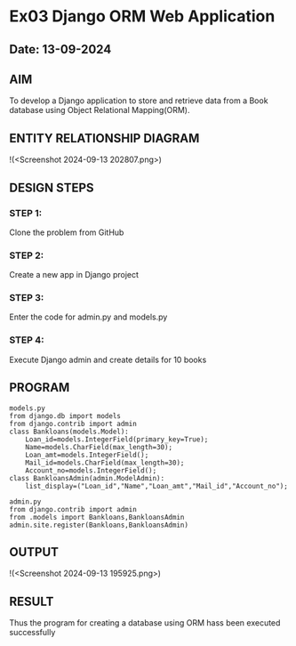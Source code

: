# Ex03 Django ORM Web Application
## Date: 13-09-2024

## AIM
To develop a Django application to store and retrieve data from a Book database using Object Relational Mapping(ORM).

## ENTITY RELATIONSHIP DIAGRAM
!(<Screenshot 2024-09-13 202807.png>)


## DESIGN STEPS

### STEP 1:
Clone the problem from GitHub

### STEP 2:
Create a new app in Django project

### STEP 3:
Enter the code for admin.py and models.py

### STEP 4:
Execute Django admin and create details for 10 books

## PROGRAM
```
models.py
from django.db import models
from django.contrib import admin
class Bankloans(models.Model):
	Loan_id=models.IntegerField(primary_key=True);
	Name=models.CharField(max_length=30);
	Loan_amt=models.IntegerField();
	Mail_id=models.CharField(max_length=30);
	Account_no=models.IntegerField();
class BankloansAdmin(admin.ModelAdmin):
	list_display=("Loan_id","Name","Loan_amt","Mail_id","Account_no");

```
```
admin.py
from django.contrib import admin
from .models import Bankloans,BankloansAdmin
admin.site.register(Bankloans,BankloansAdmin)
```

## OUTPUT
!(<Screenshot 2024-09-13 195925.png>)


## RESULT
Thus the program for creating a database using ORM hass been executed successfully
